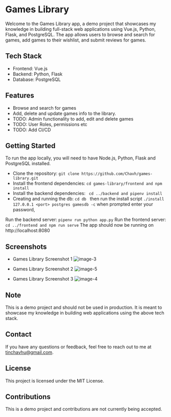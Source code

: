 <h1>Games Library</h1>
<p>Welcome to the Games Library app, a demo project that showcases my knowledge in building full-stack web applications using Vue.js, Python, Flask, and PostgreSQL. The app allows users to browse and search for games, add games to their wishlist, and submit reviews for games.</p>

## Tech Stack
- Frontend: Vue.js
- Backend: Python, Flask
- Database: PostgreSQL

## Features
- Browse and search for games
- Add, delete and update games info to the library.
- TODO: Admin functionality to add, edit and delete games
- TODO: User Roles, permissions etc
- TODO: Add CI/CD

## Getting Started
To run the app locally, you will need to have Node.js, Python, Flask and PostgreSQL installed.

- Clone the repository: ```git clone https://github.com/Chavh/games-library.git```
- Install the frontend dependencies: ```cd games-library/frontend and npm install```
- Install the backend dependencies: ``` cd ../backend and pipenv install```
- Creating and running the db: ```cd db ``` then run the install script ```./install 127.0.0.1 <port> postgres gamesdb -c```
  when prompted enter your password,

Run the backend server: ```pipenv run python app.py```
Run the frontend server: ```cd ../frontend and npm run serve```
The app should now be running on http://localhost:8080

## Screenshots
- Games Library Screenshot 1
  <img src="https://i.ibb.co/2Wj2yTj/image-3.png" alt="image-3" border="0">

- Games Library Screenshot 2
  <img src="https://i.ibb.co/N1cWXXS/image-5.png" alt="image-5" border="0">

- Games Library Screenshot 3
  <img src="https://i.ibb.co/0Dt2cJK/image-4.png" alt="image-4" border="0">

## Note
This is a demo project and should not be used in production. It is meant to showcase my knowledge in building web applications using the above tech stack.

## Contact
If you have any questions or feedback, feel free to reach out to me at tinchavhu@gmail.com.

## License
This project is licensed under the MIT License.

## Contributions
This is a demo project and contributions are not currently being accepted.
